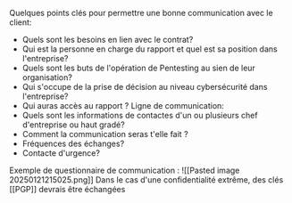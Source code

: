 Quelques points clés pour permettre une bonne communication avec le client:
- Quels sont les besoins en lien avec le contrat?
- Qui est la personne en charge du rapport et quel est sa position dans l'entreprise?
- Quels sont les buts de l'opération de Pentesting au sien de leur organisation?
- Qui s'occupe de la prise de décision au niveau cybersécurité dans l'entreprise?
- Qui auras accès au rapport ?
Ligne de communication:
- Quels sont les informations de contactes d'un ou plusieurs chef d'entreprise ou haut gradé?
- Comment la communication seras t'elle fait ?
- Fréquences des échanges?
- Contacte d'urgence?

Exemple de questionnaire de communication :
	![[Pasted image 20250121215025.png]]
Dans le cas d'une confidentialité extrême, des clés [[PGP]] devrais être échangées